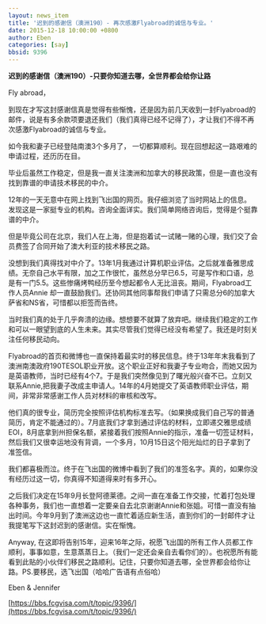 ```yaml
---
layout: news_item
title: '迟到的感谢信（澳洲190）- 再次感激Flyabroad的诚信与专业。'
date: 2015-12-18 10:00:00 +0800
author: Eben
categories: [say]
bbsid: 9396
---
```


**迟到的感谢信（澳洲190）-只要你知道去哪，全世界都会给你让路**

Fly abroad，

到现在才写这封感谢信真是觉得有些惭愧，还是因为前几天收到一封Flyabroad的邮件，说是有多余款项要退还我们（我们真得已经不记得了），才让我们不得不再次感激Flyabroad的诚信与专业。

如今我和妻子已经登陆南澳3个多月了， 一切都算顺利。现在回想起这一路艰难的申请过程，还历历在目。

毕业后虽然工作稳定，但是我一直关注澳洲和加拿大的移民政策，但是一直也没有找到靠谱的申请技术移民的中介。

12年的一天无意中在网上找到飞出国的网页。我仔细浏览了当时网站上的信息。发现这是一家挺专业的机构。咨询全面详实。我们简单网络咨询后，觉得是个挺靠谱的中介。

但是毕竟公司在北京，我们人在上海，但是抱着试一试赌一赌的心理，我们交了会员费签了合同开始了澳大利亚的技术移民之路。

没想到我们真得找对中介了。13年1月我通过计算机职业评估。之后就准备雅思成绩。无奈自己水平有限，加之工作很忙，虽然总分早已6.5，可是写作和口语，总是有一门5.5。这些惨痛烤鸭经历至今想起都令人无比沮丧。期间，Flyabroad工作人员Annie 却一直鼓励我们。还协同其他同事帮我们申请了只需总分6的加拿大萨省和NS省，可惜都以拒签而告终。

当时我们真的处于几乎奔溃的边缘。想想要不就算了放弃吧。继续我们稳定的工作和可以一眼望到底的人生未来。其实尽管我们觉得已经没有希望了。我还是时刻关注任何移民动向。

Flyabroad的首页和微博也一直保持着最实时的移民信息。终于13年年末我看到了澳洲南澳政府190TESOL职业开放。这个职业正好和我妻子专业吻合，而她又因为是英语教师，当时已经有4个7。于是我们突然像见到了曙光般兴奋不已。立刻又联系Annie,把我妻子改成主申请人。14年的4月她提交了英语教师职业评估，期间，非常非常感谢工作人员对材料的审核和改写。

他们真的很专业，简历完全按照评估机构标准去写。（如果换成我们自己写的普通简历，肯定不能通过的）。7月底我们才拿到通过评估的材料，立即递交雅思成绩EOI，8月底拿到州担保名额，紧接着我们按照Annie的指示，准备一切签证材料，然后我们又很幸运地没有背调，一个多月，10月15日这个阳光灿烂的日子拿到了准签信。

我们都喜极而泣。终于在飞出国的微博中看到了我们的准签名字。真的，如果你没有经历过这一切，你真得不知道得来时有多开心。

之后我们决定在15年9月长登阿德莱德。之间一直在准备工作交接，忙着打包处理各种事务，我们也一直想着一定要亲自去北京谢谢Annie和张姐。可惜一直没有抽出时间。今年9月到了澳洲这边也一直忙着适应新生活，直到你们的一封邮件才让我提笔写下这封迟到的感谢信。实在惭愧。

Anyway, 在这即将告别15年，迎来16年之际，祝愿飞出国的所有工作人员都工作顺利，事事如意，生意蒸蒸日上。（我们一定还会亲自去看你们的）。也祝愿所有能看到此贴的小伙伴们移民之路顺利。记住，只要你知道去哪，全世界都会给你让路。PS.要移民，选飞出国（哈哈广告语有点俗哈）

Eben & Jennifer

[https://bbs.fcgvisa.com/t/topic/9396/](https://bbs.fcgvisa.com/t/topic/9396/)
